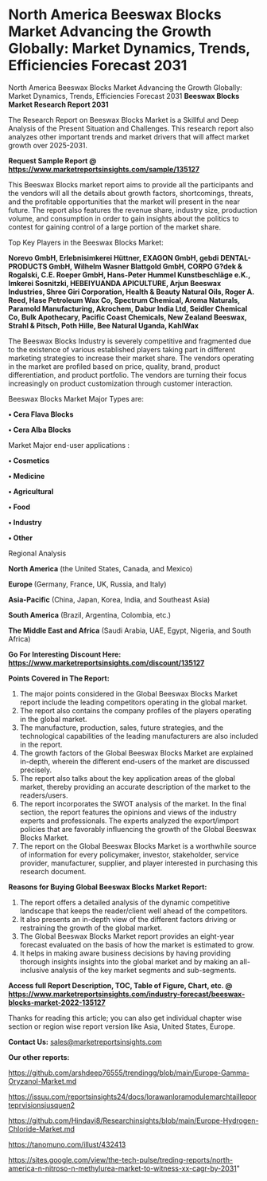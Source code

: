 # North America Beeswax Blocks Market Advancing the Growth Globally: Market Dynamics, Trends, Efficiencies Forecast 2031
North America Beeswax Blocks Market Advancing the Growth Globally: Market Dynamics, Trends, Efficiencies Forecast 2031
<strong>Beeswax Blocks Market Research Report 2031</strong>

The Research Report on Beeswax Blocks Market is a Skillful and Deep Analysis of the Present Situation and Challenges. This research report also analyzes other important trends and market drivers that will affect market growth over 2025-2031.

<strong>Request Sample Report @ <a href=https://www.marketreportsinsights.com/sample/135127>https://www.marketreportsinsights.com/sample/135127</a></strong>

This Beeswax Blocks market report aims to provide all the participants and the vendors will all the details about growth factors, shortcomings, threats, and the profitable opportunities that the market will present in the near future. The report also features the revenue share, industry size, production volume, and consumption in order to gain insights about the politics to contest for gaining control of a large portion of the market share.

Top Key Players in the Beeswax Blocks Market:

<strong>Norevo GmbH, Erlebnisimkerei Hüttner, EXAGON GmbH, gebdi DENTAL-PRODUCTS GmbH, Wilhelm Wasner Blattgold GmbH, CORPO G?dek & Rogalski, C.E. Roeper GmbH, Hans-Peter Hummel Kunstbeschläge e.K., Imkerei Sosnitzki, HEBEIYUANDA APICULTURE, Arjun Beeswax Industries, Shree Giri Corporation, Health & Beauty Natural Oils, Roger A. Reed, Hase Petroleum Wax Co, Spectrum Chemical, Aroma Naturals, Paramold Manufacturing, Akrochem, Dabur India Ltd, Seidler Chemical Co, Bulk Apothecary, Pacific Coast Chemicals, New Zealand Beeswax, Strahl & Pitsch, Poth Hille, Bee Natural Uganda, KahlWax</strong>

The Beeswax Blocks Industry is severely competitive and fragmented due to the existence of various established players taking part in different marketing strategies to increase their market share. The vendors operating in the market are profiled based on price, quality, brand, product differentiation, and product portfolio. The vendors are turning their focus increasingly on product customization through customer interaction.

Beeswax Blocks Market Major Types are:

<strong>• Cera Flava Blocks

• Cera Alba Blocks</strong>

Market Major end-user applications :

<strong>• Cosmetics

• Medicine

• Agricultural

• Food

• Industry

• Other</strong>

Regional Analysis

</u><strong><b>North America</b></strong> (the United States, Canada, and Mexico)

<strong><b>Europe </b></strong>(Germany, France, UK, Russia, and Italy)

<strong><b>Asia-Pacific</b></strong> (China, Japan, Korea, India, and Southeast Asia)

<strong><b>South America</b></strong> (Brazil, Argentina, Colombia, etc.)

<strong><b>The Middle East and Africa</b></strong> (Saudi Arabia, UAE, Egypt, Nigeria, and South Africa)

<strong>Go For Interesting Discount Here: <a href=https://www.marketreportsinsights.com/discount/135127>https://www.marketreportsinsights.com/discount/135127</a></strong>

<strong>Points Covered in The Report:</strong>
<ol>
  <li>The major points considered in the Global Beeswax Blocks Market report include the leading competitors operating in the global market.</li>
  <li>The report also contains the company profiles of the players operating in the global market.</li>
  <li>The manufacture, production, sales, future strategies, and the technological capabilities of the leading manufacturers are also included in the report.</li>
  <li>The growth factors of the Global Beeswax Blocks Market are explained in-depth, wherein the different end-users of the market are discussed precisely.</li>
  <li>The report also talks about the key application areas of the global market, thereby providing an accurate description of the market to the readers/users.</li>
  <li>The report incorporates the SWOT analysis of the market. In the final section, the report features the opinions and views of the industry experts and professionals. The experts analyzed the export/import policies that are favorably influencing the growth of the Global Beeswax Blocks Market.</li>
  <li>The report on the Global Beeswax Blocks Market is a worthwhile source of information for every policymaker, investor, stakeholder, service provider, manufacturer, supplier, and player interested in purchasing this research document.</li>
</ol>
<strong>Reasons for Buying Global Beeswax Blocks Market Report:</strong>

<ol>
  <li>The report offers a detailed analysis of the dynamic competitive landscape that keeps the reader/client well ahead of the competitors.</li>
  <li>It also presents an in-depth view of the different factors driving or restraining the growth of the global market.</li>
  <li>The Global Beeswax Blocks Market report provides an eight-year forecast evaluated on the basis of how the market is estimated to grow.</li>
  <li>It helps in making aware business decisions by having providing thorough insights insights into the global market and by making an all-inclusive analysis of the key market segments and sub-segments.</li>
</ol>
<strong>Access full Report Description, TOC, Table of Figure, Chart, etc. @ <a href=https://www.marketreportsinsights.com/industry-forecast/beeswax-blocks-market-2022-135127>https://www.marketreportsinsights.com/industry-forecast/beeswax-blocks-market-2022-135127</a></strong>


Thanks for reading this article; you can also get individual chapter wise section or region wise report version like Asia, United States, Europe.

<strong>Contact Us:</strong>
sales@marketreportsinsights.com

<strong>Our other reports:</strong>

<a href=https://github.com/arshdeep76555/trendingg/blob/main/Europe-Gamma-Oryzanol-Market.md>https://github.com/arshdeep76555/trendingg/blob/main/Europe-Gamma-Oryzanol-Market.md</a>

<a href=https://issuu.com/reportsinsights24/docs/lorawanloramodulemarchtailleporteprvisionsjusquen2>https://issuu.com/reportsinsights24/docs/lorawanloramodulemarchtailleporteprvisionsjusquen2</a>

<a href=https://github.com/Hindavi8/Researchinsights/blob/main/Europe-Hydrogen-Chloride-Market.md>https://github.com/Hindavi8/Researchinsights/blob/main/Europe-Hydrogen-Chloride-Market.md</a>

<a href=https://tanomuno.com/illust/432413>https://tanomuno.com/illust/432413</a>

<a href=https://sites.google.com/view/the-tech-pulse/treding-reports/north-america-n-nitroso-n-methylurea-market-to-witness-xx-cagr-by-2031>https://sites.google.com/view/the-tech-pulse/treding-reports/north-america-n-nitroso-n-methylurea-market-to-witness-xx-cagr-by-2031</a>"
